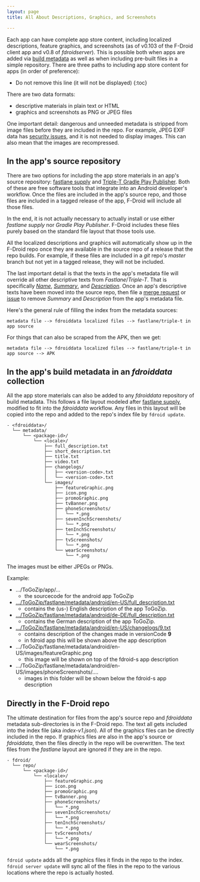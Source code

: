 ```yaml
---
layout: page
title: All About Descriptions, Graphics, and Screenshots

---
```


Each app can have complete app store content, including localized descriptions,
feature graphics, and screenshots (as of v0.103 of the F-Droid client app and
v0.8 of _fdroidserver_).  This is possible both when apps are added via
[build metadata](../Build_Metadata_Reference) as well as when including
pre-built files in a simple repository.  There are three paths to including app
store content for apps (in order of preference):



* Do not remove this line (it will not be displayed)
{:toc}

There are two data formats:

* descriptive materials in plain text or HTML
* graphics and screenshots as PNG or JPEG files

One important detail: dangerous and unneeded metadata is stripped from
image files before they are included in the repo.  For example, JPEG
EXIF data has
[security issues](https://threatpost.com/google-shuts-down-potentially-massive-android-bug/120393/),
and it is not needed to display images.  This can also mean that the
images are recompressed.


## In the app's source repository

There are two options for including the app store materials in an
app's source repository:
[fastlane supply](https://github.com/fastlane/fastlane/blob/2.28.7/supply/README.md#images-and-screenshots)
and
[Triple-T Gradle Play Publisher](https://github.com/Triple-T/gradle-play-publisher#play-store-metadata).
Both of these are free software tools that integrate into an Android
developer's workflow.  Once the files are included in the app's source
repo, and those files are included in a tagged release of the app,
F-Droid will include all those files.

In the end, it is not actually necessary to actually install or use
either _fastlane supply_ nor _Gradle Play Publisher_.  F-Droid
includes these files purely based on the standard file layout that
those tools use.

All the localized descriptions and graphics will automatically show up
in the F-Droid repo once they are available in the source repo of a
release that the repo builds.  For example, if these files are
included in a _git_ repo's _master_ branch but not yet in a tagged
release, they will not be included.

The last important detail is that the texts in the app's metadata file
will override all other descriptive texts from
_Fastlane_/_Triple-T_. That is specifically
[_Name_](../Build_Metadata_Reference/#Name),
[_Summary_](../Build_Metadata_Reference/#Summary), and
[_Description_](../Build_Metadata_Reference/#Description).  Once an
app's descriptive texts have been moved into the source repo, then
file a
[merge request](https://gitlab.com/fdroid/fdroiddata/merge_requests)
or [issue](https://gitlab.com/fdroid/fdroiddata/issues) to remove
_Summary_ and _Description_ from the app's metadata file.

Here's the general rule of filling the index from the metadata sources:

```
metadata file --> fdroiddata localized files --> fastlane/triple-t in app source
```

For things that can also be scraped from the APK, then we get:

```
metadata file --> fdroiddata localized files --> fastlane/triple-t in app source --> APK
```

## In the app's build metadata in an _fdroiddata_ collection

All the app store materials can also be added to any _fdroiddata_
repository of build metadata.  This follows a file layout modeled
after
[fastlane supply](https://github.com/fastlane/fastlane/blob/2.28.7/supply/README.md#images-and-screenshots),
modified to fit into the _fdroiddata_ workflow.  Any files in this
layout will be copied into the repo and added to the repo's index file
by `fdroid update`.

```
- <fdroiddata>/
  └── metadata/
      └── <package-id>/
          └── <locale>/
              ├── full_description.txt
              ├── short_description.txt
              ├── title.txt
              ├── video.txt
              ├── changelogs/
              │   ├── <version-code>.txt
              │   └── <version-code>.txt
              └── images/
                  ├── featureGraphic.png
                  ├── icon.png
                  ├── promoGraphic.png
                  ├── tvBanner.png
                  ├── phoneScreenshots/
                  │   └── *.png
                  ├── sevenInchScreenshots/
                  │   └── *.png
                  ├── tenInchScreenshots/
                  │   └── *.png
                  ├── tvScreenshots/
                  │   └── *.png
                  └── wearScreenshots/
                      └── *.png
```

The images must be either JPEGs or PNGs.

Example:

* .../ToGoZip/app/...
  * the sourcecode for the android app ToGoZip
* [.../ToGoZip/fastlane/metadata/android/en-US/full_description.txt](https://github.com/k3b/ToGoZip/blob/master/fastlane/metadata/android/en-US/full_description.txt)
  * contains the (us-) English description of the app ToGoZip.
* [.../ToGoZip/fastlane/metadata/android/de-DE/full_description.txt](https://github.com/k3b/ToGoZip/blob/master/fastlane/metadata/android/de-DE/full_description.txt)
  * contains the German description of the app ToGoZip.
* [.../ToGoZip/fastlane/metadata/android/en-US/changelogs/9.txt](https://github.com/k3b/ToGoZip/blob/master/fastlane/metadata/android/en-US/changelogs/9.txt)
  * contains description of the changes made in versionCode **9**
  * in fdroid app this will be shown above the app description
* .../ToGoZip/fastlane/metadata/android/en-US/images/featureGraphic.png 
  * this image will be shown on top of the fdroid-s app description
* .../ToGoZip/fastlane/metadata/android/en-US/images/phoneScreenshots/....
  * images in this folder will be shown below the fdroid-s app description

## Directly in the F-Droid repo

The ultimate destination for files from the app's source repo and
_fdroiddata_ metadata sub-directories is in the F-Droid repo.  The
text all gets included into the index file (aka _index-v1.json_).  All
of the graphics files can be directly included in the repo.  If
graphics files are also in the app's source or _fdroiddata_, then the
files directly in the repo will be overwritten.  The text files from
the _fastlane_ layout are ignored if they are in the repo.

```
- fdroid/
  └── repo/
      └── <package-id>/
          └── <locale>/
              ├── featureGraphic.png
              ├── icon.png
              ├── promoGraphic.png
              ├── tvBanner.png
              ├── phoneScreenshots/
              │   └── *.png
              ├── sevenInchScreenshots/
              │   └── *.png
              ├── tenInchScreenshots/
              │   └── *.png
              ├── tvScreenshots/
              │   └── *.png
              └── wearScreenshots/
                  └── *.png
```

`fdroid update` adds all the graphics files it finds in the repo to
the index.  `fdroid server update` will sync all of the files in the
repo to the various locations where the repo is actually hosted.
